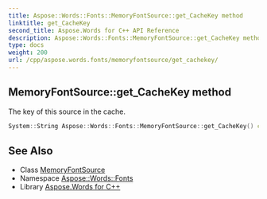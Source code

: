 ```yaml
---
title: Aspose::Words::Fonts::MemoryFontSource::get_CacheKey method
linktitle: get_CacheKey
second_title: Aspose.Words for C++ API Reference
description: Aspose::Words::Fonts::MemoryFontSource::get_CacheKey method. The key of this source in the cache in C++.
type: docs
weight: 200
url: /cpp/aspose.words.fonts/memoryfontsource/get_cachekey/
---
```

## MemoryFontSource::get_CacheKey method


The key of this source in the cache.

```cpp
System::String Aspose::Words::Fonts::MemoryFontSource::get_CacheKey() const
```

## See Also

* Class [MemoryFontSource](../)
* Namespace [Aspose::Words::Fonts](../../)
* Library [Aspose.Words for C++](../../../)
